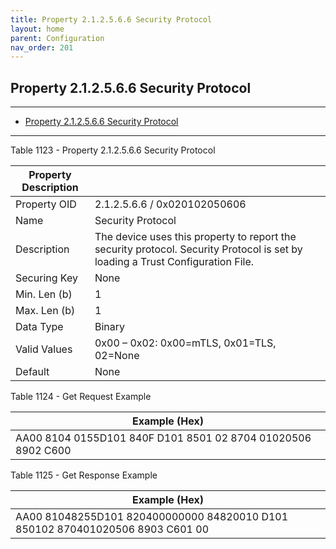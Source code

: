 ```yaml
---
title: Property 2.1.2.5.6.6 Security Protocol
layout: home
parent: Configuration
nav_order: 201
---
```


## Property 2.1.2.5.6.6 Security Protocol

---

- [Property 2.1.2.5.6.6 Security Protocol](#property-212566-security-protocol)

---


Table 1123 - Property 2.1.2.5.6.6 Security Protocol

| Property Description |  |
|----|----|
| Property OID | 2.1.2.5.6.6 / 0x020102050606 |
| Name | Security Protocol |
| Description | The device uses this property to report the security protocol. Security Protocol is set by loading a Trust Configuration File. |
| Securing Key | None |
| Min. Len (b) | 1 |
| Max. Len (b) | 1 |
| Data Type | Binary |
| Valid Values | 0x00 – 0x02: 0x00=mTLS, 0x01=TLS, 02=None |
| Default | None |

Table 1124 - Get Request Example

| Example (Hex)                                                |
|--------------------------------------------------------------|
| AA00 8104 0155D101 840F D101 8501 02 8704 01020506 8902 C600 |

Table 1125 - Get Response Example

| Example (Hex) |
|----|
| AA00 81048255D101 820400000000 84820010 D101 850102 870401020506 8903 C601 00 |

##
